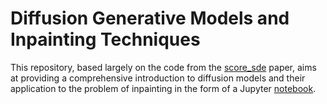 # Diffusion Generative Models and Inpainting Techniques

This repository, based largely on the code from the [score_sde](https://github.com/yang-song/score_sde_pytorch) paper, aims at providing a comprehensive introduction to diffusion models and their application to the problem of inpainting in the form of a Jupyter [notebook](AAA_notebook.ipynb).